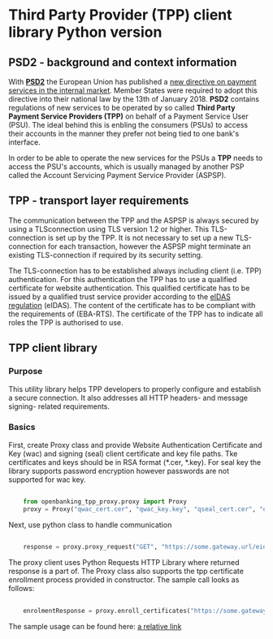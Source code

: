 # Third Party Provider (TPP) client library Python version


## PSD2 - background and context information

With **[PSD2](https://en.wikipedia.org/wiki/Payment_Services_Directive#Revised_Directive_on_Payment_Services_(PSD2))** the European Union has published a [new directive on payment services in the
internal market](https://eur-lex.europa.eu/legal-content/EN/TXT/?uri=CELEX%3A32015L2366). Member States were required to adopt this directive into their national law by the 
13th of January 2018. **PSD2** contains regulations of new services to be operated by so 
called **Third Party Payment Service Providers (TPP)** on behalf of a Payment Service User (PSU). 
The ideal behind this is enbling the consumers (PSUs) to access their accounts in the manner they prefer
not being tied to one bank's interface.

In order to be able to operate the new services for the PSUs a **TPP** needs to access the PSU's accounts, 
which is usually managed by another PSP called the Account Servicing Payment Service Provider (ASPSP).

## TPP - transport layer requirements
The communication between the TPP and the ASPSP is always secured by using a TLSconnection 
using TLS version 1.2 or higher. This TLS-connection is set up by the TPP. It is not necessary 
to set up a new TLS-connection for each transaction, however the ASPSP might terminate an existing 
TLS-connection if required by its security setting.

The TLS-connection has to be established always including client (i.e. TPP) authentication.
For this authentication the TPP has to use a qualified certificate for website authentication.
This qualified certificate has to be issued by a qualified trust service provider according 
to the [eIDAS regulation](https://en.wikipedia.org/wiki/EIDAS) (eIDAS). The content of the certificate has to be compliant with the
requirements of (EBA-RTS). The certificate of the TPP has to indicate all roles 
the TPP is authorised to use.

## TPP client library

### Purpose 

This utility library helps TPP developers to properly configure and establish a secure connection.
It also addresses all HTTP headers- and message signing- related requirements. 

### Basics

First, create Proxy class and provide Website Authentication Certificate and Key (wac) and signing (seal) 
client certificate and key file paths. Tke certificates and keys should be in RSA format (*.cer, *.key). 
For seal key the library supports password encryption however passwords are not supported for wac key.   

```python

    from openbanking_tpp_proxy.proxy import Proxy
    proxy = Proxy("qwac_cert.cer", "qwac_key.key", "qseal_cert.cer", "qseal_key.key")

```

Next, use python class to handle communication 
```python
    
    response = proxy.proxy_request("GET", "https://some.gateway.url/eidas/1.0/v1/consents/health-check")

```
The proxy client uses Python Requests HTTP Library where returned response is a part of.
The Proxy class also supports the tpp certificate enrollment process provided in constructor. 
The sample call looks as follows:

```python
    
    enrolmentResponse = proxy.enroll_certificates("https://some.gateway.url/eidas/1.0/v1/enrollment", "intermediate.cer", "root.cer", "TPP_ID" , "Commertial name")

```

The sample usage can be found here: [a relative link](src/app.py)

 

